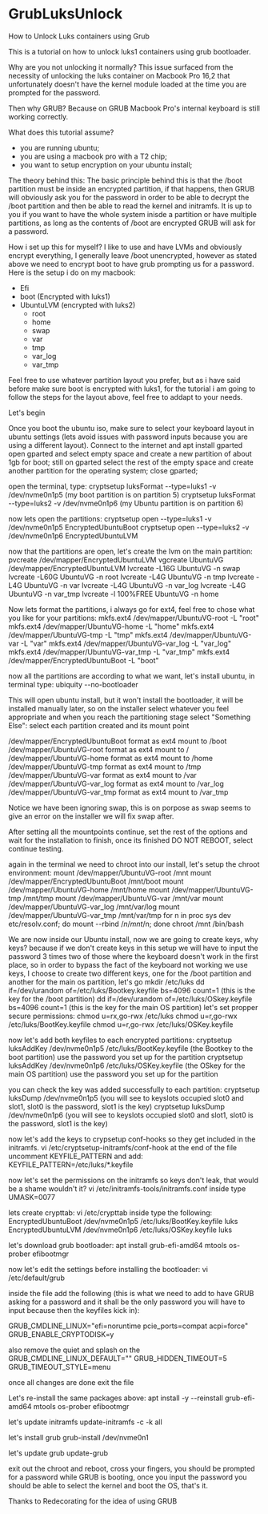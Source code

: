 # GrubLuksUnlock
How to Unlock Luks containers using Grub


This is a tutorial on how to unlock luks1 containers using grub bootloader.

Why are you not unlocking it normally?
This issue surfaced from the necessity of unlocking the luks container on Macbook Pro 16,2 that unfortunately doesn't have the kernel module loaded at the time you are prompted for the password.

Then why GRUB?
Because on GRUB Macbook Pro's internal keyboard is still working correctly.

What does this tutorial assume?
- you are running ubuntu;
- you are using a macbook pro with a T2 chip;
- you want to setup encryption on your ubuntu install;

The theory behind this:
The basic principle behind this is that the /boot partition must be inside an encrypted partition, if that happens, then GRUB will obviously ask you for the password in order to be able to decrypt the /boot partition and then be able to read the kernel and initramfs.
It is up to you if you want to have the whole system inisde a partition or have multiple partitions, as long as the contents of /boot are encrypted GRUB will ask for a password.

How i set up this for myself?
I like to use and have LVMs and obviously encrypt everything, I generally leave /boot unencrypted, however as stated above we need to encrypt boot to have grub prompting us for a password.
Here is the setup i do on my macbook:
- Efi
- boot (Encrypted with luks1)
- UbuntuLVM (encrypted with luks2)
  - root
  - home
  - swap
  - var
  - tmp
  - var_log
  - var_tmp
  
Feel free to use whatever partition layout you prefer, but as i have said before make sure boot is encrypted with luks1, for the tutorial i am going to follow the steps for the layout above, feel free to addapt to your needs.

Let's begin

Once you boot the ubuntu iso, make sure to select your keyboard layout in ubuntu settings (lets avoid issues with password inputs because you are using a different layout).
Connect to the internet and apt install gparted
open gparted and select empty space and create a new partition of about 1gb for boot;
still on gparted select the rest of the empty space and create another partition for the operating system;
close gparted;

open the terminal, type:
cryptsetup luksFormat --type=luks1 -v /dev/nvme0n1p5 (my boot partition is on partition 5)
cryptsetup luksFormat --type=luks2 -v /dev/nvme0n1p6 (my Ubuntu partition is on partition 6)

now lets open the partitions:
cryptsetup open --type=luks1 -v /dev/nvme0n1p5 EncryptedUbuntuBoot
cryptsetup open --type=luks2 -v /dev/nvme0n1p6 EncryptedUbuntuLVM

now that the partitions are open, let's create the lvm on the main partition:
pvcreate /dev/mapper/EncryptedUbuntuLVM
vgcreate UbuntuVG /dev/mapper/EncryptedUbuntuLVM
lvcreate -L16G UbuntuVG -n swap
lvcreate -L60G UbuntuVG -n root
lvcreate -L4G UbuntuVG -n tmp
lvcreate -L4G UbuntuVG -n var
lvcreate -L4G UbuntuVG -n var_log
lvcreate -L4G UbuntuVG -n var_tmp
lvcreate -l 100%FREE UbuntuVG -n home

Now lets format the partitions, i always go for ext4, feel free to chose what you like for your partitions:
mkfs.ext4 /dev/mapper/UbuntuVG-root -L "root"
mkfs.ext4 /dev/mapper/UbuntuVG-home -L "home"
mkfs.ext4 /dev/mapper/UbuntuVG-tmp -L "tmp"
mkfs.ext4 /dev/mapper/UbuntuVG-var -L "var"
mkfs.ext4 /dev/mapper/UbuntuVG-var_log -L "var_log"
mkfs.ext4 /dev/mapper/UbuntuVG-var_tmp -L "var_tmp"
mkfs.ext4 /dev/mapper/EncryptedUbuntuBoot -L "boot"

now all the partitions are according to what we want, let's install ubuntu, in terminal type:
ubiquity --no-bootloader

This will open ubuntu install, but it won't install the bootloader, it will be installed manually later, so on the installer select whatever you feel appropriate and when you reach the partitioning stage select "Something Else":
select each partition created and its mount point

/dev/mapper/EncryptedUbuntuBoot format as ext4 mount to /boot
/dev/mapper/UbuntuVG-root format as ext4 mount to /
/dev/mapper/UbuntuVG-home format as ext4 mount to /home
/dev/mapper/UbuntuVG-tmp format as ext4 mount to /tmp
/dev/mapper/UbuntuVG-var format as ext4 mount to /var
/dev/mapper/UbuntuVG-var_log format as ext4 mount to /var_log
/dev/mapper/UbuntuVG-var_tmp format as ext4 mount to /var_tmp

Notice we have been ignoring swap, this is on porpose as swap seems to give an error on the installer we will fix swap after.

After setting all the mountpoints continue, set the rest of the options and wait for the installation to finish, once its finished DO NOT REBOOT, select continue testing.

again in the terminal we need to chroot into our install, let's setup the chroot environment:
mount /dev/mapper/UbuntuVG-root /mnt
mount /dev/mapper/EncryptedUbuntuBoot /mnt/boot
mount /dev/mapper/UbuntuVG-home /mnt/home
mount /dev/mapper/UbuntuVG-tmp /mnt/tmp
mount /dev/mapper/UbuntuVG-var /mnt/var
mount /dev/mapper/UbuntuVG-var_log /mnt/var/log
mount /dev/mapper/UbuntuVG-var_tmp /mnt/var/tmp
for n in proc sys dev etc/resolv.conf; do mount --rbind /$n /mnt/$n; done
chroot /mnt /bin/bash

We are now inside our Ubuntu install, now we are going to create keys, why keys? because if we don't create keys in this setup we will have to input the password 3 times two of those where the keyboard doesn't work in the first place, so in order to bypass the fact of the keyboard not working we use keys, I choose to create two different keys, one for the /boot partition and another for the main os partition, let's go
mkdir /etc/luks
dd if=/dev/urandom of=/etc/luks/Bootkey.keyfile bs=4096 count=1 (this is the key for the /boot partition)
dd if=/dev/urandom of=/etc/luks/OSkey.keyfile bs=4096 count=1 (this is the key for the main OS partition)
let's set propper secure permissions:
chmod u=rx,go-rwx /etc/luks
chmod u=r,go-rwx /etc/luks/BootKey.keyfile
chmod u=r,go-rwx /etc/luks/OSKey.keyfile

now let's add both keyfiles to each encrypted partitions:
cryptsetup luksAddKey /dev/nvme0n1p5 /etc/luks/BootKey.keyfile (the Bootkey to the boot partition)
use the password you set up for the partition
cryptsetup luksAddKey /dev/nvme0n1p6 /etc/luks/OSKey.keyfile (the OSkey for the main OS partition)
use the password you set up for the partition

you can check the key was added successfully to each partition:
cryptsetup luksDump /dev/nvme0n1p5 (you will see to keyslots occupied slot0 and slot1, slot0 is the password, slot1 is the key)
cryptsetup luksDump /dev/nvme0n1p6 (you will see to keyslots occupied slot0 and slot1, slot0 is the password, slot1 is the key)

now let's add the keys to crypsetup conf-hooks so they get included in the initramfs.
vi /etc/cryptsetup-initramfs/conf-hook 
at the end of the file uncomment KEYFILE_PATTERN and add:
KEYFILE_PATTERN=/etc/luks/*.keyfile

now let's set the permissions on the initramfs so keys don't leak, that would be a shame wouldn't it? 
vi /etc/initramfs-tools/initramfs.conf
inside type UMASK=0077

lets create crypttab:
vi /etc/crypttab
inside type the following:
EncryptedUbuntuBoot /dev/nvme0n1p5  /etc/luks/BootKey.keyfile luks
EncryptedUbuntuLVM  /dev/nvme0n1p6  /etc/luks/OSKey.keyfile luks

let's download grub bootloader:
apt install grub-efi-amd64 mtools os-prober efibootmgr

now let's edit the settings before installing the bootloader:
vi /etc/default/grub

inside the file add the following (this is what we need to add to have GRUB asking for a password and it shall be the only password you will have to input because then the keyfiles kick in):

GRUB_CMDLINE_LINUX="efi=noruntime pcie_ports=compat acpi=force"
GRUB_ENABLE_CRYPTODISK=y

also remove the quiet and splash on the GRUB_CMDLINE_LINUX_DEFAULT=""
GRUB_HIDDEN_TIMEOUT=5
GRUB_TIMEOUT_STYLE=menu

once all changes are done exit the file

Let's re-install the same packages above:
apt install -y --reinstall grub-efi-amd64 mtools os-prober efibootmgr

let's update initramfs
update-initramfs -c -k all

let's install grub
grub-install /dev/nvme0n1

let's update grub
update-grub

exit out the chroot and reboot, cross your fingers, you should be prompted for a password while GRUB is booting, once you input the password you should be able to select the kernel and boot the OS, that's it.





Thanks to Redecorating for the idea of using GRUB 
